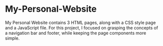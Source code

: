 # My-Personal-Website
My Personal Website contains 3 HTML pages, along with a CSS style page and a JavaScript file.
For this project, I focused on grasping the concepts of a navigation bar and footer, while keeping the page components more simple.
